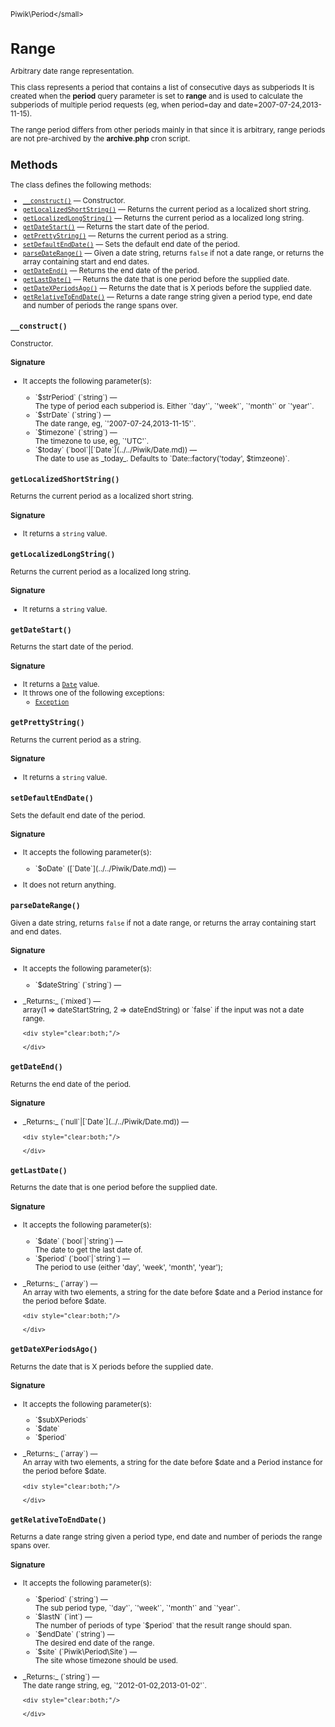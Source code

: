 <small>Piwik\Period\</small>

Range
=====

Arbitrary date range representation.

This class represents a period that contains a list of consecutive days as subperiods
It is created when the **period** query parameter is set to **range** and is used
to calculate the subperiods of multiple period requests (eg, when period=day and
date=2007-07-24,2013-11-15).

The range period differs from other periods mainly in that since it is arbitrary,
range periods are not pre-archived by the **archive.php** cron script.

Methods
-------

The class defines the following methods:

- [`__construct()`](#__construct) &mdash; Constructor.
- [`getLocalizedShortString()`](#getlocalizedshortstring) &mdash; Returns the current period as a localized short string.
- [`getLocalizedLongString()`](#getlocalizedlongstring) &mdash; Returns the current period as a localized long string.
- [`getDateStart()`](#getdatestart) &mdash; Returns the start date of the period.
- [`getPrettyString()`](#getprettystring) &mdash; Returns the current period as a string.
- [`setDefaultEndDate()`](#setdefaultenddate) &mdash; Sets the default end date of the period.
- [`parseDateRange()`](#parsedaterange) &mdash; Given a date string, returns `false` if not a date range, or returns the array containing start and end dates.
- [`getDateEnd()`](#getdateend) &mdash; Returns the end date of the period.
- [`getLastDate()`](#getlastdate) &mdash; Returns the date that is one period before the supplied date.
- [`getDateXPeriodsAgo()`](#getdatexperiodsago) &mdash; Returns the date that is X periods before the supplied date.
- [`getRelativeToEndDate()`](#getrelativetoenddate) &mdash; Returns a date range string given a period type, end date and number of periods the range spans over.

<a name="__construct" id="__construct"></a>
<a name="__construct" id="__construct"></a>
### `__construct()`

Constructor.

#### Signature

-  It accepts the following parameter(s):

   <ul>
   <li>
      <div markdown="1" class="parameter">
      `$strPeriod` (`string`) &mdash;

      <div markdown="1" class="param-desc"> The type of period each subperiod is. Either `'day'`, `'week'`, `'month'` or `'year'`.</div>

      <div style="clear:both;"/>

      </div>
   </li>
   <li>
      <div markdown="1" class="parameter">
      `$strDate` (`string`) &mdash;

      <div markdown="1" class="param-desc"> The date range, eg, `'2007-07-24,2013-11-15'`.</div>

      <div style="clear:both;"/>

      </div>
   </li>
   <li>
      <div markdown="1" class="parameter">
      `$timezone` (`string`) &mdash;

      <div markdown="1" class="param-desc"> The timezone to use, eg, `'UTC'`.</div>

      <div style="clear:both;"/>

      </div>
   </li>
   <li>
      <div markdown="1" class="parameter">
      `$today` (`bool`|[`Date`](../../Piwik/Date.md)) &mdash;

      <div markdown="1" class="param-desc"> The date to use as _today_. Defaults to `Date::factory('today', $timzeone)`.</div>

      <div style="clear:both;"/>

      </div>
   </li>
   </ul>

<a name="getlocalizedshortstring" id="getlocalizedshortstring"></a>
<a name="getLocalizedShortString" id="getLocalizedShortString"></a>
### `getLocalizedShortString()`

Returns the current period as a localized short string.

#### Signature

- It returns a `string` value.

<a name="getlocalizedlongstring" id="getlocalizedlongstring"></a>
<a name="getLocalizedLongString" id="getLocalizedLongString"></a>
### `getLocalizedLongString()`

Returns the current period as a localized long string.

#### Signature

- It returns a `string` value.

<a name="getdatestart" id="getdatestart"></a>
<a name="getDateStart" id="getDateStart"></a>
### `getDateStart()`

Returns the start date of the period.

#### Signature

- It returns a [`Date`](../../Piwik/Date.md) value.
- It throws one of the following exceptions:
    - [`Exception`](http://php.net/class.Exception)

<a name="getprettystring" id="getprettystring"></a>
<a name="getPrettyString" id="getPrettyString"></a>
### `getPrettyString()`

Returns the current period as a string.

#### Signature

- It returns a `string` value.

<a name="setdefaultenddate" id="setdefaultenddate"></a>
<a name="setDefaultEndDate" id="setDefaultEndDate"></a>
### `setDefaultEndDate()`

Sets the default end date of the period.

#### Signature

-  It accepts the following parameter(s):

   <ul>
   <li>
      <div markdown="1" class="parameter">
      `$oDate` ([`Date`](../../Piwik/Date.md)) &mdash;

      <div markdown="1" class="param-desc"></div>

      <div style="clear:both;"/>

      </div>
   </li>
   </ul>
- It does not return anything.

<a name="parsedaterange" id="parsedaterange"></a>
<a name="parseDateRange" id="parseDateRange"></a>
### `parseDateRange()`

Given a date string, returns `false` if not a date range, or returns the array containing start and end dates.

#### Signature

-  It accepts the following parameter(s):

   <ul>
   <li>
      <div markdown="1" class="parameter">
      `$dateString` (`string`) &mdash;

      <div markdown="1" class="param-desc"></div>

      <div style="clear:both;"/>

      </div>
   </li>
   </ul>

<ul>
  <li>
    <div markdown="1" class="parameter">
    _Returns:_  (`mixed`) &mdash;
    <div markdown="1" class="param-desc">array(1 => dateStartString, 2 => dateEndString) or `false` if the input was not a date range.</div>

    <div style="clear:both;"/>

    </div>
  </li>
</ul>

<a name="getdateend" id="getdateend"></a>
<a name="getDateEnd" id="getDateEnd"></a>
### `getDateEnd()`

Returns the end date of the period.

#### Signature


<ul>
  <li>
    <div markdown="1" class="parameter">
    _Returns:_  (`null`|[`Date`](../../Piwik/Date.md)) &mdash;
    <div markdown="1" class="param-desc"></div>

    <div style="clear:both;"/>

    </div>
  </li>
</ul>

<a name="getlastdate" id="getlastdate"></a>
<a name="getLastDate" id="getLastDate"></a>
### `getLastDate()`

Returns the date that is one period before the supplied date.

#### Signature

-  It accepts the following parameter(s):

   <ul>
   <li>
      <div markdown="1" class="parameter">
      `$date` (`bool`|`string`) &mdash;

      <div markdown="1" class="param-desc"> The date to get the last date of.</div>

      <div style="clear:both;"/>

      </div>
   </li>
   <li>
      <div markdown="1" class="parameter">
      `$period` (`bool`|`string`) &mdash;

      <div markdown="1" class="param-desc"> The period to use (either 'day', 'week', 'month', 'year');</div>

      <div style="clear:both;"/>

      </div>
   </li>
   </ul>

<ul>
  <li>
    <div markdown="1" class="parameter">
    _Returns:_  (`array`) &mdash;
    <div markdown="1" class="param-desc">An array with two elements, a string for the date before $date and a Period instance for the period before $date.</div>

    <div style="clear:both;"/>

    </div>
  </li>
</ul>

<a name="getdatexperiodsago" id="getdatexperiodsago"></a>
<a name="getDateXPeriodsAgo" id="getDateXPeriodsAgo"></a>
### `getDateXPeriodsAgo()`

Returns the date that is X periods before the supplied date.

#### Signature

-  It accepts the following parameter(s):

   <ul>
   <li>
      <div markdown="1" class="parameter">
      `$subXPeriods`

      <div markdown="1" class="param-desc"></div>

      <div style="clear:both;"/>

      </div>
   </li>
   <li>
      <div markdown="1" class="parameter">
      `$date`

      <div markdown="1" class="param-desc"></div>

      <div style="clear:both;"/>

      </div>
   </li>
   <li>
      <div markdown="1" class="parameter">
      `$period`

      <div markdown="1" class="param-desc"></div>

      <div style="clear:both;"/>

      </div>
   </li>
   </ul>

<ul>
  <li>
    <div markdown="1" class="parameter">
    _Returns:_  (`array`) &mdash;
    <div markdown="1" class="param-desc">An array with two elements, a string for the date before $date and a Period instance for the period before $date.</div>

    <div style="clear:both;"/>

    </div>
  </li>
</ul>

<a name="getrelativetoenddate" id="getrelativetoenddate"></a>
<a name="getRelativeToEndDate" id="getRelativeToEndDate"></a>
### `getRelativeToEndDate()`

Returns a date range string given a period type, end date and number of periods the range spans over.

#### Signature

-  It accepts the following parameter(s):

   <ul>
   <li>
      <div markdown="1" class="parameter">
      `$period` (`string`) &mdash;

      <div markdown="1" class="param-desc"> The sub period type, `'day'`, `'week'`, `'month'` and `'year'`.</div>

      <div style="clear:both;"/>

      </div>
   </li>
   <li>
      <div markdown="1" class="parameter">
      `$lastN` (`int`) &mdash;

      <div markdown="1" class="param-desc"> The number of periods of type `$period` that the result range should span.</div>

      <div style="clear:both;"/>

      </div>
   </li>
   <li>
      <div markdown="1" class="parameter">
      `$endDate` (`string`) &mdash;

      <div markdown="1" class="param-desc"> The desired end date of the range.</div>

      <div style="clear:both;"/>

      </div>
   </li>
   <li>
      <div markdown="1" class="parameter">
      `$site` (`Piwik\Period\Site`) &mdash;

      <div markdown="1" class="param-desc"> The site whose timezone should be used.</div>

      <div style="clear:both;"/>

      </div>
   </li>
   </ul>

<ul>
  <li>
    <div markdown="1" class="parameter">
    _Returns:_  (`string`) &mdash;
    <div markdown="1" class="param-desc">The date range string, eg, `'2012-01-02,2013-01-02'`.</div>

    <div style="clear:both;"/>

    </div>
  </li>
</ul>

